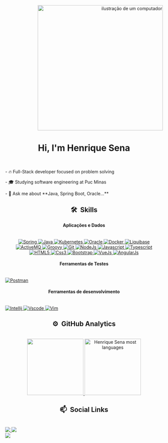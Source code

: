 <div>
 <div align="right">
  <img src="https://raw.githubusercontent.com/MicaelliMedeiros/micaellimedeiros/master/image/computer-illustration.png" alt="ilustração de um computador" min-width="400px" max-width="400px" width="400px">
 </div>

 <div align="center">
  <h1>Hi, I'm Henrique Sena</h1>
 </div>

 <div>
  <br>
  <p>
   - 🔥 Full-Stack developer focused on problem solving
  </p>
  <p>
   - 🎓 Studying software engineering at Puc Minas
  </p>
  <p>
   - 💬 Ask me about **Java, Spring Boot, Oracle...**
  </p>
 </div>

 <div>
  <h2 align="center">🛠 &nbsp;Skills</h2>
 </div>

<h4 align="center">Aplicações e Dados</h4>
<br>
 <div align="center">
    <a href="#" title="Spring">
      <img src="https://img.shields.io/badge/Spring-6DB33F?style=for-the-badge&logo=spring&logoColor=white" alt="Spring"/>
    </a>
    <a href="#" title="Java">
      <img src="https://img.shields.io/badge/Java-D83B01?style=for-the-badge&logo=java&logoColor=white" alt="Java"/>
    </a>
    <a href="#" title="Kubernetes">
     <img src="https://img.shields.io/badge/Kubernetes-326DE6?style=for-the-badge&logo=kubernetes&logoColor=white" alt="Kubernetes"/>
    </a>
    <a href="#" title="Oracle">
     <img src="https://img.shields.io/badge/Oracle-E6522C?style=for-the-badge&logo=oracle&logoColor=white" alt="Oracle"/>
    </a>
    <a href="#" title="Docker">
     <img src="https://img.shields.io/badge/Docker-2496ED?style=for-the-badge&logo=docker&logoColor=white" alt="Docker"/>
    </a>
    <a href="#" title="Liquibase">
     <img src="https://img.shields.io/badge/Liquibase-D33833?style=for-the-badge&logo=liquibase&logoColor=white" alt="Liquibase"/>
    </a>
    <a href="#" title="ActiveMQ">
     <img src="https://img.shields.io/badge/ActiveMQ-EA2046?style=for-the-badge&logo=activemq&logoColor=white" alt="ActiveMQ"/>
    </a>
    <a href="#" title="Groovy">
     <img src="https://img.shields.io/badge/Groovy-666666?style=for-the-badge&logo=groovy&logoColor=white" alt="Groovy"/>
    </a>
    <a href="#" title="Git">
     <img src="https://img.shields.io/badge/Git-E34F26?style=for-the-badge&logo=git&logoColor=white" alt="Git"/>
    </a>
    <a href="#" title="NodeJs">
     <img src="https://img.shields.io/badge/Node.js-43853D?style=for-the-badge&logo=node.js&logoColor=white" alt="NodeJs"/>
    </a>
    <a href="#" title="Javascript">
     <img src="https://img.shields.io/badge/JavaScript-F7DF1E?style=for-the-badge&logo=javascript&logoColor=black" alt="Javascript"/>
    </a>
    <a href="#" title="Typescript">
     <img src="https://img.shields.io/badge/TypeScript-007ACC?style=for-the-badge&logo=typescript&logoColor=white" alt="Typescript"/>
    </a>
    <a href="#" title="HTML5">
     <img src="https://img.shields.io/badge/HTML5-E34F26?style=for-the-badge&logo=html5&logoColor=white" alt="HTML5"/>
    </a>
    <a href="#" title="Css3">
     <img src="https://img.shields.io/badge/CSS3-1572B6?style=for-the-badge&logo=css3&logoColor=white" alt="Css3"/>
    </a>
    <a href="#" title="Bootstrap">
     <img src="https://img.shields.io/badge/Bootstrap-563D7C?style=for-the-badge&logo=bootstrap&logoColor=white" alt="Bootstrap"/>
    </a>
    <a href="#" title="VueJs">
     <img src="https://img.shields.io/badge/Vue.js-35495E?style=for-the-badge&logo=vue.js&logoColor=4FC08D" alt="VueJs"/>
    </a>
    <a href="#" title="AngularJs">
     <img src="https://img.shields.io/badge/AngularJS-E23237?style=for-the-badge&logo=angularjs&logoColor=whit" alt="AngularJs"/>
    </a>
 </div>

 <h4 align="center">Ferramentas de Testes</h4>
 <br>
 <div>
  <a href="#" title="Postman">
   <img src="https://img.shields.io/badge/Postman-E34F26?style=for-the-badge&logo=postman&logoColor=black" alt="Postman"/>
  </a>
 </div>
</div>

<h4 align="center">Ferramentas de desenvolvimento</h4>
 <br>
 <div>
  <a href="#" title="Intellij">
   <img src="https://img.shields.io/badge/Intellij-FFFFFF?style=for-the-badge&logo=jetbrains&logoColor=black" alt="Intellij"/>
  </a>
  <a href="#" title="Vscode">
   <img src="https://img.shields.io/badge/Vscode-017AD7?style=for-the-badge&logo=visualstudio&logoColor=white" alt="Vscode"/>
  </a>
  <a href="#" title="Vim">
   <img src="https://img.shields.io/badge/Neovim-009639?style=for-the-badge&logo=vim&logoColor=white" alt="Vim"/>
  </a>
 </div>

 <h2 align="center">⚙️ &nbsp;GitHub Analytics</h2>
 <br>
 <div align="center">
  <a href="https://github.com/HenriqueGSena" title="Perfil Sena">
   <img height="180em" src="https://github-readme-stats.vercel.app/api?username=HenriqueGSena&theme=dracula&show_icons=true" />
  </a>
  <a>
   <img height="180em" src="https://github-readme-stats.vercel.app/api/top-langs/?username=HenriqueGSena&layout=compact&theme=dracula" alt="Henrique Sena most languages" />
  </a>
 </div>

 <h2 align="center">📫 &nbsp;Social Links</h2>
 <br>
 <div>
  <a href="https://www.linkedin.com/in/carloshenrique26" target="_blank" title="Linkdin">
   <img src="https://img.shields.io/badge/-LinkedIn-%230077B5?style=for-the-badge&logo=linkedin&logoColor=white">
  </a>
  <a href="https://www.instagram.com/Henrique.sena23" target="_blank" title="Instagram">
   <img src="https://img.shields.io/badge/-Instagram-%23333?style=for-the-badge&logo=instagram&logoColor=red">
  </a>
 </div>
</div>




<div>
<a href="https://www.instagram.com/Henrique.sena23" target="_blank">
 <img align="center" src="https://img.shields.io/badge/-Instagram-%23333?style=for-the-badge&logo=instagram&logoColor=red" />
</a>

</div>

